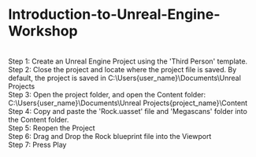 # Introduction-to-Unreal-Engine-Workshop



<br />Step 1: Create an Unreal Engine Project using the 'Third Person' template.
<br />Step 2: Close the project and locate where the project file is saved. By default, the project is saved in C:\Users\{user_name}\Documents\Unreal Projects
<br />Step 3: Open the project folder, and open the Content folder: C:\Users\{user_name}\Documents\Unreal Projects\{project_name}\Content
<br />Step 4: Copy and paste the 'Rock.uasset' file and 'Megascans' folder into the Content folder.
<br />Step 5: Reopen the Project
<br />Step 6: Drag and Drop the Rock blueprint file into the Viewport
<br />Step 7: Press Play

